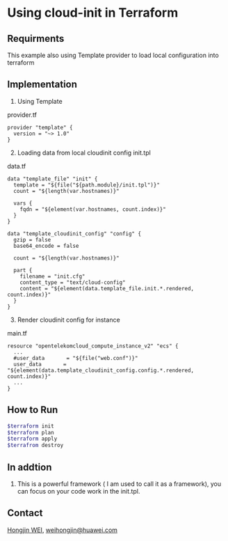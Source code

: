 
# Using cloud-init in Terraform

## Requirments
This example also using Template provider to load local configuration into terraform

## Implementation

1. Using Template

provider.tf<br>

```hcl
provider "template" {
  version = "~> 1.0"
}

```
2. Loading data from local cloudinit config init.tpl

data.tf<br>
```hcl
data "template_file" "init" {
  template = "${file("${path.module}/init.tpl")}"
  count = "${length(var.hostnames)}"

  vars {
    fqdn = "${element(var.hostnames, count.index)}"
  }
}

data "template_cloudinit_config" "config" {
  gzip = false
  base64_encode = false

  count = "${length(var.hostnames)}"

  part {
    filename = "init.cfg"
    content_type = "text/cloud-config"
    content = "${element(data.template_file.init.*.rendered, count.index)}"
  }
}
```

3. Render cloudinit config for instance

main.tf<br>
```hcl
resource "opentelekomcloud_compute_instance_v2" "ecs" {
  ...
  #user_data       = "${file("web.conf")}"
  user_data       = "${element(data.template_cloudinit_config.config.*.rendered, count.index)}"
  ...
}

```

## How to Run 
```bash
$terraform init
$terraform plan
$terraform apply
$terrafrom destroy
```
## In addtion
1. This is a powerful framework ( I am used to call it as a framework), you can focus on your code work in the init.tpl. 

## Contact
[Hongjin WEI](https://github.com/weihj1999), weihongjin@huawei.com

